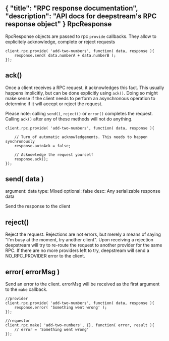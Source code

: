 {
	"title": "RPC response documentation",
	"description": "API docs for deepstream's RPC response object"
}
RpcResponse
-----------------------
RpcResponse objects are passed to rpc `provide` callbacks. They allow to explicitely acknowledge, complete or reject requests 

	client.rpc.provide( 'add-two-numbers', function( data, response ){
		response.send( data.numberA + data.numberB );
	});

ack()
-----------------------
Once a client receives a RPC request, it acknowledges this fact. This usually happens implicitly, but can be done explicitly using `ack()`. 
Doing so might make sense if the client needs to perform an asynchronous operation to determine if it will accept or reject the request.

Please note: calling `send()`, `reject()` or `error()` completes the request. Calling `ack()` after any of these methods will not do anything.

	client.rpc.provide( 'add-two-numbers', function( data, response ){

		// Turn of automatic acknowledgements. This needs to happen synchronously
		response.autoAck = false;

		// Acknowledge the request yourself
		response.ack();
	});

send( data )
-----------------------
argument: data
type: Mixed
optional: false
desc: Any serializable response data

Send the response to the client

reject()
-----------------------
Reject the request. Rejections are not errors, but merely a means of saying "I'm busy at the moment, try another client". Upon receiving a rejection deepstream will try to re-route the request to another provider for the same RPC. If there are no more providers left to try, deepstream will send a NO_RPC_PROVIDER error to the client.

error( errorMsg )
-----------------------
Send an error to the client. errorMsg will be received as the first argument to the `make` callback.

	//provider
	client.rpc.provide( 'add-two-numbers', function( data, response ){
		response.error( 'Something went wrong' );
	});

	//requestor
	client.rpc.make( 'add-two-numbers', {}, function( error, result ){
		// error = 'Something went wrong'
	});

</div>



